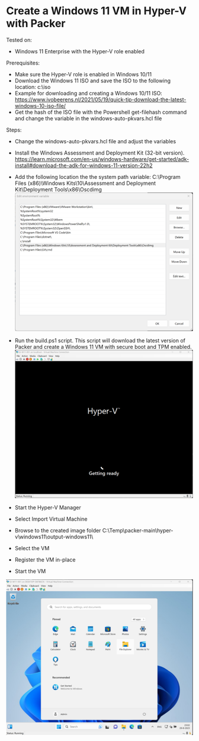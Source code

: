 # Create a Windows 11 VM in Hyper-V with Packer

Tested on:
- Windows 11 Enterprise with the Hyper-V role enabled

Prerequisites:
- Make sure the Hyper-V role is enabled in Windows 10/11
- Download the Windows 11 ISO and save the ISO to the following location: c:\iso
- Example for downloading and creating a Windows 10/11 ISO: https://www.ivobeerens.nl/2021/05/19/quick-tip-download-the-latest-windows-10-iso-file/
- Get the hash of the ISO file with the Powershell get-filehash command and change the variable in the windows-auto-pkvars.hcl file

Steps:
- Change the windows-auto-pkvars.hcl file and adjust the variables
- Install the Windows Assessment and Deployment Kit (32-bit version). https://learn.microsoft.com/en-us/windows-hardware/get-started/adk-install#download-the-adk-for-windows-11-version-22h2
- Add the following location the the system path variable: C:\Program Files (x86)\Windows Kits\10\Assessment and Deployment Kit\Deployment Tools\x86\Oscdimg
![Alt text](img/path.png)

- Run the build.ps1 script. This script will download the latest version of Packer and create a Windows 11 VM with secure boot and TPM enabled.
![Alt text](img/install.png)
- Start the Hyper-V Manager
- Select Import Virtual Machine
- Browse to the created image folder C:\Temp\packer-main\hyper-v\windows11\output-windows11\
- Select the VM
- Register the VM in-place
- Start the VM

![Alt text](img/win11.png)
